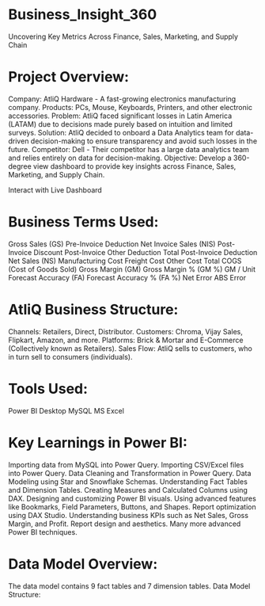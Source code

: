 # Business_Insight_360

Uncovering Key Metrics Across Finance, Sales, Marketing, and Supply Chain

# Project Overview:
Company: AtliQ Hardware - A fast-growing electronics manufacturing company. Products: PCs, Mouse, Keyboards, Printers, and other electronic accessories. Problem: AtliQ faced significant losses in Latin America (LATAM) due to decisions made purely based on intuition and limited surveys. Solution: AtliQ decided to onboard a Data Analytics team for data-driven decision-making to ensure transparency and avoid such losses in the future. Competitor: Dell - Their competitor has a large data analytics team and relies entirely on data for decision-making. Objective: Develop a 360-degree view dashboard to provide key insights across Finance, Sales, Marketing, and Supply Chain.

Interact with Live Dashboard

# Business Terms Used:
Gross Sales (GS)
Pre-Invoice Deduction
Net Invoice Sales (NIS)
Post-Invoice Discount
Post-Invoice Other Deduction
Total Post-Invoice Deduction
Net Sales (NS)
Manufacturing Cost
Freight Cost
Other Cost
Total COGS (Cost of Goods Sold)
Gross Margin (GM)
Gross Margin % (GM %)
GM / Unit
Forecast Accuracy (FA)
Forecast Accuracy % (FA %)
Net Error
ABS Error

# AtliQ Business Structure:
Channels: Retailers, Direct, Distributor.
Customers: Chroma, Vijay Sales, Flipkart, Amazon, and more.
Platforms: Brick & Mortar and E-Commerce (Collectively known as Retailers).
Sales Flow: AtliQ sells to customers, who in turn sell to consumers (individuals).

# Tools Used:
Power BI Desktop
MySQL
MS Excel

# Key Learnings in Power BI:
Importing data from MySQL into Power Query.
Importing CSV/Excel files into Power Query.
Data Cleaning and Transformation in Power Query.
Data Modeling using Star and Snowflake Schemas.
Understanding Fact Tables and Dimension Tables.
Creating Measures and Calculated Columns using DAX.
Designing and customizing Power BI visuals.
Using advanced features like Bookmarks, Field Parameters, Buttons, and Shapes.
Report optimization using DAX Studio.
Understanding business KPIs such as Net Sales, Gross Margin, and Profit.
Report design and aesthetics.
Many more advanced Power BI techniques.

# Data Model Overview:
The data model contains 9 fact tables and 7 dimension tables.
Data Model Structure:

